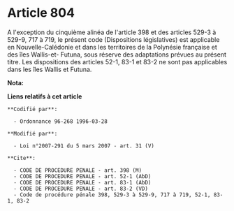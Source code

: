 # Article 804

A l'exception du cinquième alinéa de l'article 398 et des articles 529-3 à 529-9, 717 à 719, le présent code (Dispositions
législatives) est applicable en Nouvelle-Calédonie et dans les territoires de la Polynésie française et des îles Wallis-et-
Futuna, sous réserve des adaptations prévues au présent titre. Les dispositions des articles 52-1, 83-1 et 83-2 ne sont pas
applicables dans les îles Wallis et Futuna.

**Nota:**



**Liens relatifs à cet article**

	**Codifié par**:

	  - Ordonnance 96-268 1996-03-28

	**Modifié par**:

	  - Loi n°2007-291 du 5 mars 2007 - art. 31 (V)

	**Cite**:

	  - CODE DE PROCEDURE PENALE - art. 398 (M)
	  - CODE DE PROCEDURE PENALE - art. 52-1 (AbD)
	  - CODE DE PROCEDURE PENALE - art. 83-1 (AbD)
	  - CODE DE PROCEDURE PENALE - art. 83-2 (VD)
	  - Code de procédure pénale 398, 529-3 à 529-9, 717 à 719, 52-1, 83-1, 83-2
